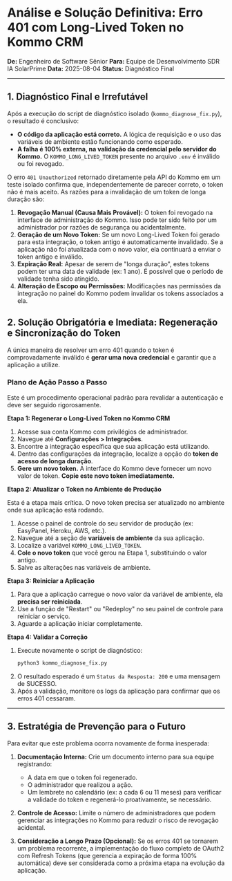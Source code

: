 # Análise e Solução Definitiva: Erro 401 com Long-Lived Token no Kommo CRM

**De:** Engenheiro de Software Sênior
**Para:** Equipe de Desenvolvimento SDR IA SolarPrime
**Data:** 2025-08-04
**Status:** Diagnóstico Final

---

## 1. Diagnóstico Final e Irrefutável

Após a execução do script de diagnóstico isolado (`kommo_diagnose_fix.py`), o resultado é conclusivo:

- **O código da aplicação está correto.** A lógica de requisição e o uso das variáveis de ambiente estão funcionando como esperado.
- **A falha é 100% externa, na validação da credencial pelo servidor do Kommo.** O `KOMMO_LONG_LIVED_TOKEN` presente no arquivo `.env` é inválido ou foi revogado.

O erro `401 Unauthorized` retornado diretamente pela API do Kommo em um teste isolado confirma que, independentemente de parecer correto, o token não é mais aceito. As razões para a invalidação de um token de longa duração são:

1.  **Revogação Manual (Causa Mais Provável):** O token foi revogado na interface de administração do Kommo. Isso pode ter sido feito por um administrador por razões de segurança ou acidentalmente.
2.  **Geração de um Novo Token:** Se um novo Long-Lived Token foi gerado para esta integração, o token antigo é automaticamente invalidado. Se a aplicação não foi atualizada com o novo valor, ela continuará a enviar o token antigo e inválido.
3.  **Expiração Real:** Apesar de serem de "longa duração", estes tokens podem ter uma data de validade (ex: 1 ano). É possível que o período de validade tenha sido atingido.
4.  **Alteração de Escopo ou Permissões:** Modificações nas permissões da integração no painel do Kommo podem invalidar os tokens associados a ela.

## 2. Solução Obrigatória e Imediata: Regeneração e Sincronização do Token

A única maneira de resolver um erro 401 quando o token é comprovadamente inválido é **gerar uma nova credencial** e garantir que a aplicação a utilize.

### Plano de Ação Passo a Passo

Este é um procedimento operacional padrão para revalidar a autenticação e deve ser seguido rigorosamente.

**Etapa 1: Regenerar o Long-Lived Token no Kommo CRM**

1.  Acesse sua conta Kommo com privilégios de administrador.
2.  Navegue até **Configurações > Integrações**.
3.  Encontre a integração específica que sua aplicação está utilizando.
4.  Dentro das configurações da integração, localize a opção do **token de acesso de longa duração**.
5.  **Gere um novo token.** A interface do Kommo deve fornecer um novo valor de token. **Copie este novo token imediatamente.**

**Etapa 2: Atualizar o Token no Ambiente de Produção**

Esta é a etapa mais crítica. O novo token precisa ser atualizado no ambiente onde sua aplicação está rodando.

1.  Acesse o painel de controle do seu servidor de produção (ex: EasyPanel, Heroku, AWS, etc.).
2.  Navegue até a seção de **variáveis de ambiente** da sua aplicação.
3.  Localize a variável `KOMMO_LONG_LIVED_TOKEN`.
4.  **Cole o novo token** que você gerou na Etapa 1, substituindo o valor antigo.
5.  Salve as alterações nas variáveis de ambiente.

**Etapa 3: Reiniciar a Aplicação**

1.  Para que a aplicação carregue o novo valor da variável de ambiente, ela **precisa ser reiniciada**.
2.  Use a função de "Restart" ou "Redeploy" no seu painel de controle para reiniciar o serviço.
3.  Aguarde a aplicação iniciar completamente.

**Etapa 4: Validar a Correção**

1.  Execute novamente o script de diagnóstico:
    ```bash
    python3 kommo_diagnose_fix.py
    ```
2.  O resultado esperado é um `Status da Resposta: 200` e uma mensagem de SUCESSO.
3.  Após a validação, monitore os logs da aplicação para confirmar que os erros 401 cessaram.

---

## 3. Estratégia de Prevenção para o Futuro

Para evitar que este problema ocorra novamente de forma inesperada:

1.  **Documentação Interna:** Crie um documento interno para sua equipe registrando:
    *   A data em que o token foi regenerado.
    *   O administrador que realizou a ação.
    *   Um lembrete no calendário (ex: a cada 6 ou 11 meses) para verificar a validade do token e regenerá-lo proativamente, se necessário.

2.  **Controle de Acesso:** Limite o número de administradores que podem gerenciar as integrações no Kommo para reduzir o risco de revogação acidental.

3.  **Consideração a Longo Prazo (Opcional):** Se os erros 401 se tornarem um problema recorrente, a implementação do fluxo completo de OAuth2 com Refresh Tokens (que gerencia a expiração de forma 100% automática) deve ser considerada como a próxima etapa na evolução da aplicação.
